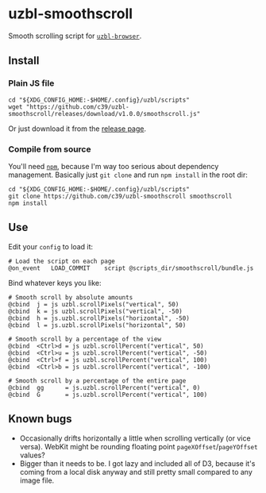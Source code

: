 # uzbl-smoothscroll

Smooth scrolling script for [`uzbl-browser`][uzbl].

## Install

### Plain JS file

    cd "${XDG_CONFIG_HOME:-$HOME/.config}/uzbl/scripts"
    wget "https://github.com/c39/uzbl-smoothscroll/releases/download/v1.0.0/smoothscroll.js"

Or just download it from the [release page][release].

### Compile from source

You'll need [`npm`][npm], because I'm way too serious about dependency
management. Basically just `git clone` and run `npm install` in the root dir:

    cd "${XDG_CONFIG_HOME:-$HOME/.config}/uzbl/scripts"
    git clone https://github.com/c39/uzbl-smoothscroll smoothscroll
    npm install

## Use

Edit your `config` to load it:

    # Load the script on each page
    @on_event   LOAD_COMMIT    script @scripts_dir/smoothscroll/bundle.js

Bind whatever keys you like:

    # Smooth scroll by absolute amounts
    @cbind  j = js uzbl.scrollPixels("vertical", 50)
    @cbind  k = js uzbl.scrollPixels("vertical", -50)
    @cbind  h = js.uzbl.scrollPixels("horizontal", -50)
    @cbind  l = js.uzbl.scrollPixels("horizontal", 50)

    # Smooth scroll by a percentage of the view
    @cbind  <Ctrl>d = js uzbl.scrollPercent("vertical", 50)
    @cbind  <Ctrl>u = js uzbl.scrollPercent("vertical", -50)
    @cbind  <Ctrl>f = js uzbl.scrollPercent("vertical", 100)
    @cbind  <Ctrl>b = js uzbl.scrollPercent("vertical", -100)

    # Smooth scroll by a percentage of the entire page
    @cbind  gg      = js.uzbl.scrollPercent("vertical", 0)
    @cbind  G       = js.uzbl.scrollPercent("vertical", 100)

## Known bugs

 - Occasionally drifts horizontally a little when scrolling vertically (or vice
   versa). WebKit might be rounding floating point `pageXOffset`/`pageYOffset`
   values?
 - Bigger than it needs to be. I got lazy and included all of D3, because it's
   coming from a local disk anyway and still pretty small compared to any image
   file.


 [npm]: https://www.npmjs.org/ "Node Package Manager"
 [uzbl]: http://www.uzbl.org/
 [release]: https://github.com/c39/uzbl-smoothscroll/releases
